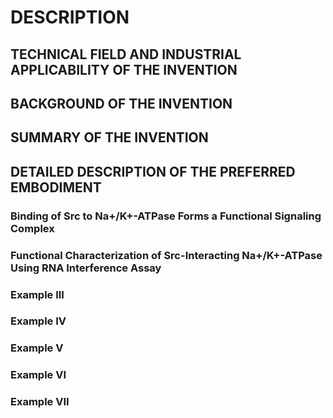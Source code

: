 # DESCRIPTION

## TECHNICAL FIELD AND INDUSTRIAL APPLICABILITY OF THE INVENTION

## BACKGROUND OF THE INVENTION

## SUMMARY OF THE INVENTION

## DETAILED DESCRIPTION OF THE PREFERRED EMBODIMENT

### Binding of Src to Na+/K+-ATPase Forms a Functional Signaling Complex

### Functional Characterization of Src-Interacting Na+/K+-ATPase Using RNA Interference Assay

### Example III

### Example IV

### Example V

### Example VI

### Example VII

